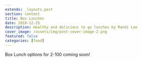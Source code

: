 ```yaml
---
extends: _layouts.post
section: content
title: Box Lunches
date: 2018-12-25
description: Healthy and delicious to go lunches by Mandi Lee
cover_image: /assets/img/post-cover-image-2.png
featured: false
categories: [food]
---
```


Box Lunch options for 2-100 coming soon!